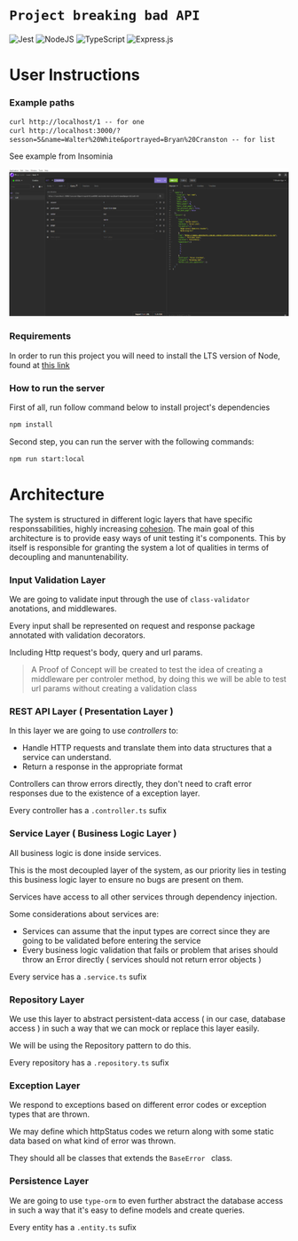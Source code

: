 # `Project breaking bad API`

![Jest](https://img.shields.io/badge/-jest-%23C21325?style=for-the-badge&logo=jest&logoColor=white)
![NodeJS](https://img.shields.io/badge/node.js-6DA55F?style=for-the-badge&logo=node.js&logoColor=white)
![TypeScript](https://img.shields.io/badge/typescript-%23007ACC.svg?style=for-the-badge&logo=typescript&logoColor=white)
![Express.js](https://img.shields.io/badge/express.js-%23404d59.svg?style=for-the-badge&logo=express&logoColor=%2361DAFB)


# User Instructions

### Example paths

```
curl http://localhost/1 -- for one
curl http://localhost:3000/?sesson=5&name=Walter%20White&portrayed=Bryan%20Cranston -- for list

```

See example from Insominia

![image info](./example.png)

### Requirements

In order to run this project you will need to install the LTS version of Node, found at [this link](https://nodejs.org/en/download/)

### How to run the server

First of all, run follow command below to install project's dependencies 

```bash
npm install
```

Second step, you can run the server with the following commands:

```bash
npm run start:local
```

# Architecture

The system is structured in different logic layers that have specific responssabilities, highly increasing [cohesion](<https://en.wikipedia.org/wiki/Cohesion_(computer_science)#:~:text=In%20computer%20programming%2C%20cohesion%20refers,inside%20a%20module%20belong%20together.&text=In%20contrast%2C%20low%20cohesion%20is,with%20coupling%2C%20a%20different%20concept.>).
The main goal of this architecture is to provide easy ways of unit testing it's components.
This by itself is responsible for granting the system a lot of qualities in terms of decoupling and manuntenability.

### Input Validation Layer

We are going to validate input through the use of `class-validator` anotations, and middlewares.

Every input shall be represented on request and response package annotated with validation decorators.

Including Http request's body, query and url params.

> A Proof of Concept will be created to test the idea of creating a middleware per controler method, by doing this we will be able to test url params without creating a validation class

### REST API Layer ( Presentation Layer )

In this layer we are going to use _controllers_ to:

- Handle HTTP requests and translate them into data structures that a service can understand.
- Return a response in the appropriate format

Controllers can throw errors directly, they don't need to craft error responses due to the existence of a exception layer.

Every controller has a `.controller.ts` sufix

### Service Layer ( Business Logic Layer )

All business logic is done inside services.

This is the most decoupled layer of the system, as our priority lies in testing this business logic layer to ensure no bugs are present on them.

Services have access to all other services through dependency injection.

Some considerations about services are:

- Services can assume that the input types are correct since they are going to be validated before entering the service
- Every business logic validation that fails or problem that arises should throw an Error directly ( services should not return error objects )

Every service has a `.service.ts` sufix

### Repository Layer

We use this layer to abstract persistent-data access ( in our case, database access ) in such a way that we can mock or replace this layer easily.

We will be using the Repository pattern to do this.

Every repository has a `.repository.ts` sufix

### Exception Layer

We respond to exceptions based on different error codes or exception types that are thrown.

We may define which httpStatus codes we return along with some static data based on what kind of error was thrown.

They should all be classes that extends the `BaseError ` class.

### Persistence Layer

We are going to use `type-orm` to even further abstract the database access in such a way that it's easy to define models and create queries.

Every entity has a `.entity.ts` sufix


